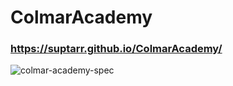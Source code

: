# ColmarAcademy
### https://suptarr.github.io/ColmarAcademy/
![colmar-academy-spec](https://user-images.githubusercontent.com/74394547/174099930-9ee8ed6d-ebfd-4549-b4a9-ca83cefffeb2.png)
